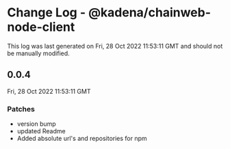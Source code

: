 # Change Log - @kadena/chainweb-node-client

This log was last generated on Fri, 28 Oct 2022 11:53:11 GMT and should not be manually modified.

## 0.0.4
Fri, 28 Oct 2022 11:53:11 GMT

### Patches

- version bump
- updated Readme
- Added absolute url's and repositories for npm

